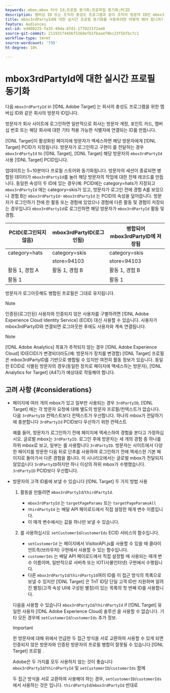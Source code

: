 ```yaml
---
keywords: mbox;mbox 타사 Id;프로필 동기화;프로파일 동기화;PCID
description: 멤버십 ID 또는 조직의 충성도 프로그램과 같이 조직의 방문자 ID인 mbox3rdPartyID를 사용하는 방법을 알아봅니다.
title: mbox3rdPartyId에 대한 실시간 프로필 동기화를 사용하려면 어떻게 해야 합니까?
feature: Audiences
exl-id: ed409225-fa35-49da-87d1-1770221f2ae0
source-git-commit: 211931f4456f5360efb1fbaa4f0bc23f5bfbcfc1
workflow-type: tm+mt
source-wordcount: '735'
ht-degree: 18%

---
```


# mbox3rdPartyId에 대한 실시간 프로필 동기화

다음 `mbox3rdPartyId` in [!DNL Adobe Target] 는 회사의 충성도 프로그램을 위한 멤버십 ID와 같은 회사의 방문자 ID입니다.

방문자가 회사 사이트에 로그인하면 일반적으로 회사는 방문자 계정, 포인트 카드, 멤버십 번호 또는 해당 회사에 대한 기타 적용 가능한 식별자에 연결되는 ID를 만듭니다.

[!DNL Target]이 활성화된 페이지에 방문자가 액세스하면 해당 방문자에게 [!DNL Target] PCID가 지정됩니다. 방문자가 로그인하고 구현이 를 전달하는 경우 `mbox3rdPartyId` to [!DNL Target], [!DNL Target] 해당 방문자의 `mbox3rdPartyId` 사용 [!DNL Target] PCID입니다.

업데이트는 5~10분마다 프로필 스토어와 동기화됩니다. 방문자의 세션이 종료되면 병합된 데이터가 `mbox3rdPartyId`를 눌러 해당 방문자의 작업에 대한 전체 레코드를 만듭니다. 동일한 속성이 두 ID에 있는 경우(예: PCID에는 category=hats가 지정되고 `mbox3rdPartyId` 에는 category=skis가 있고, 방문자가 로그인 전에 경험 A를 보았으나 경험 B는 `mbox3rdPartyId`- `mbox3rdPartyId` 는 PCID의 속성을 덮어씁니다. 방문자가 로그인하기 전에 한 활동 또는 경험에 있었으나 경험에 다른 활동 및 경험이 저장되는 경우입니다 `mbox3rdPartyId`로 로그인하면 해당 방문자가 `mbox3rdPartyId` 활동 및 경험.

| PCID(로그인되지 않음) | mbox3rdPartyID(로그인됨) | 병합되어 mbox3rdPartyID에 저장됨 |
|---|---|---|
| category=hats | category=skis | category=skis |
|  | store=94103 | store=94103 |
| 활동 1, 경험 A | 활동 1, 경험 B | 활동 1, 경험 B |
| 활동 1 |  | 활동 1 |

방문자가 로그아웃해도 병합된 프로필은 그대로 유지됩니다.

>[!NOTE]
>
>인증된(로그인된) 사용자와 인증되지 않은 사용자를 구별하려면 [!DNL Adobe Experience Cloud Identity Service] (ECID) 대신 사용할 수 있습니다. 사용자가 mbox3rdPartyID와 연결되면 로그아웃한 후에도 사용자와 계속 연결됩니다.

>[!NOTE]
>
>[!DNL Adobe Analytics] 목표가 추적되지 않는 경우 [!DNL Adobe Experience Cloud] ID(ECID)가 변경되더라도(예: 방문자가 장치를 변경함) [!DNL Target] 프로필은 mbox3rdPartyID를 기반으로 병합될 수 있지만 여전히 활동 정보가 있습니다. 동일한 ECID로 식별된 방문자의 경우(동일한 장치로 페이지에 액세스하는 방문자), [!DNL Analytics for Target] (A4T)가 예상대로 작동해야 합니다.

## 고려 사항 {#considerations}

* 페이지에 여러 개의 mbox가 있고 일부만 사용되는 경우 `3rdPartyID`, [!DNL Target] 에는 각 방문자 요청에 대해 별도의 방문자 프로필/컨텍스트가 없습니다. 다음 `3rdPartyID` 컨텍스트보다 컨텍스트가 우선합니다. 하나의 mbox가 전달하기에 충분합니다 `3rdPartyId` PCID보다 우선하기 위한 컨텍스트

   예를 들어, 방문자가 로그인하기 전에 페이지에 액세스하여 경험을 본다고 가정하십시오. 글로벌 mbox는 `3rdPartyID`. 로그인 후에 방문자는 세 개의 경험 중 하나를 하위 mbox로 보고, 일부는 를 사용합니다 `3rdPartyID`. 방문자는 사이트에서 다양한 페이지를 방문한 다음 뒤로 단추를 사용하여 로그인하기 전에 액세스한 기본 페이지로 돌아가서 다른 경험을 봅니다. 이 시나리오에서는 글로벌 mbox가 전달되지 않았습니다 `3rdPartyID`하지만 하나 이상의 하위 mbox가 수행했습니다. `3rdPartyID` PCID보다 우선합니다.

* 방문자의 고객 ID를에 보낼 수 있습니다 [!DNL Target] 두 가지 방법 사용

   1. 활동을 만들려면 `mbox3rdPartyId`/`thirdPartyId`.

      * `mbox3rdPartyId` 는 `targetPageParams` 또는 `targetPageParamsAll`
      * `thirdPartyId` 는 배달 API 페이로드에서 직접 설정한 매개 변수 이름입니다.
      * 이 매개 변수에서는 값을 하나만 보낼 수 있습니다.
   1. 를 사용하십시오 `setCustomerId`/`customerIds` ECID 서비스의 함수입니다.

      * `setCustomerId` 는 페이지에서 VisitorAPI.js를 사용할 수 있을 때 클라이언트측(브라우저) 구현에서 사용할 수 있는 함수입니다.
      * `customerIds` 는 배달 API 페이로드에서 직접 설정할 때 사용되는 매개 변수 이름이며, 일반적으로 서버측 또는 IOT(사물인터넷) 구현에서 수행됩니다.
      * 다른 `mbox3rdPartyId`/`thirdPartyId`여러 ID를 이 접근 방식의 목록으로 보낼 수 있지만 [!DNL Target] 은 TnT ID당 단일 고객 ID만 지원하며 알려진 별칭(고객 속성 UI에 구성된 별칭)이 있는 목록의 첫 번째 ID를 사용합니다.

   다음을 사용할 수 있습니다 `mbox3rdPartyId`/`thirdPartyId` if [!DNL Target] 유일한 사용자 [!DNL Adobe Experience Cloud] 솔루션 을 사용할 수 없습니다. 기타 모든 경우에 `setCustomerId`/`customerIds` 추가 정보.

   >[!IMPORTANT]
   >
   > 한 방문자에 대해 위에서 언급한 두 접근 방식을 서로 교환하여 사용할 수 있게 되면 인증되지 않은 방문자와 인증된 방문자의 프로필 병합이 잘못될 수 있습니다 [!DNL Target] 프로필 .
   >
   >Adobe은 두 가지를 모두 사용하지 않는 것이 좋습니다 `mbox3rdPartyId`/`thirdPartyId` 및 `setCustomerID`/`customerIds` 함께
   >
   >두 접근 방식을 서로 교환하여 사용해야 하는 경우, `setCustomerID`/`customerIds` 에서 사용하는 것은 입니다. `thirdPartyId`/`mbox3rdPartyId` 반대로

